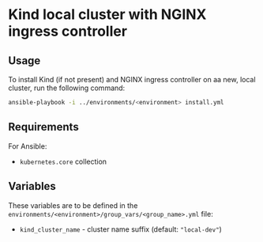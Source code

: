 # Kind local cluster with NGINX ingress controller

## Usage

To install Kind (if not present) and NGINX ingress controller on aa new, local cluster, run the following command:

```bash
ansible-playbook -i ../environments/<environment> install.yml
```

## Requirements

For Ansible:

* `kubernetes.core` collection

## Variables

These variables are to be defined in the `environments/<environment>/group_vars/<group_name>.yml` file:

* `kind_cluster_name` - cluster name suffix (default: `"local-dev"`)
